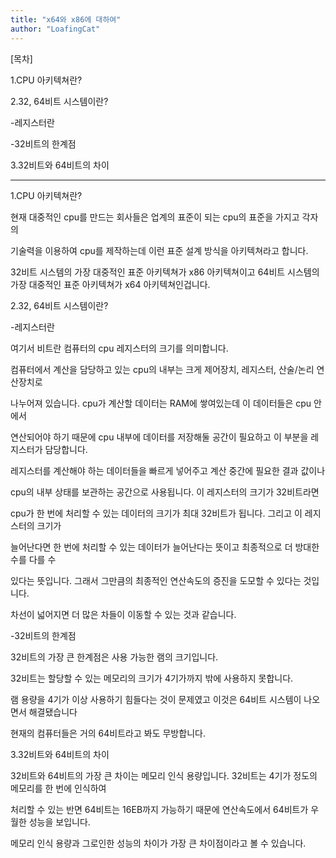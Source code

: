 ```yaml
---
title: "x64와 x86에 대하여"
author: "LoafingCat"
---
```



[목차]

1.CPU 아키텍쳐란?

2.32, 64비트 시스템이란?

-레지스터란

-32비트의 한계점

3.32비트와 64비트의 차이


----------------------------------


1.CPU 아키텍쳐란?

현재 대중적인 cpu를 만드는 회사들은 업계의 표준이 되는 cpu의 표준을 가지고 각자의

기술력을 이용하여 cpu를 제작하는데 이런 표준 설계 방식을 아키텍쳐라고 합니다.

32비트 시스템의 가장 대중적인 표준 아키텍쳐가 x86 아키텍쳐이고 64비트 시스템의 가장 대중적인 표준 아키텍쳐가 
x64 아키텍쳐인겁니다.



2.32, 64비트 시스템이란?

-레지스터란

여기서 비트란 컴퓨터의 cpu 레지스터의 크기를 의미합니다.

컴퓨터에서 계산을 담당하고 있는 cpu의 내부는 크게 제어장치, 레지스터, 산술/논리 연산장치로 

나누어져 있습니다. cpu가 계산할 데이터는 RAM에 쌓여있는데 이 데이터들은 cpu 안에서

연산되어야 하기 때문에 cpu 내부에 데이터를 저장해둘 공간이 필요하고 이 부분을 레지스터가 담당합니다.

레지스터를 계산해야 하는 데이터들을 빠르게 넣어주고 계산 중간에 필요한 결과 값이나 

cpu의 내부 상태를 보관하는 공간으로 사용됩니다. 이 레지스터의 크기가 32비트라면 

cpu가 한 번에 처리할 수 있는 데이터의 크기가 최대 32비트가 됩니다. 그리고 이 레지스터의 크기가

늘어난다면 한 번에 처리할 수 있는 데이터가 늘어난다는 뜻이고 최종적으로 더 방대한 수를 다를 수

있다는 뜻입니다. 그래서 그만큼의 최종적인 연산속도의 증진을 도모할 수 있다는 것입니다.

차선이 넓어지면 더 많은 차들이 이동할 수 있는 것과 같습니다.

-32비트의 한계점

32비트의 가장 큰 한계점은 사용 가능한 램의 크기입니다.

32비트는 할당할 수 있는 메모리의 크기가 4기가까지 밖에 사용하지 못합니다.

램 용량을 4기가 이상 사용하기 힘들다는 것이 문제였고 이것은 64비트 시스템이 나오면서 해결됐습니다

현재의 컴퓨터들은 거의 64비트라고 봐도 무방합니다.



3.32비트와 64비트의 차이

32비트와 64비트의 가장 큰 차이는 메모리 인식 용량입니다. 32비트는 4기가 정도의 메모리를 한 번에 인식하여

처리할 수 있는 반면 64비트는 16EB까지 가능하기 때문에 연산속도에서 64비트가 우월한 성능을 보입니다.

메모리 인식 용량과 그로인한 성능의 차이가 가장 큰 차이점이라고 볼 수 있습니다.